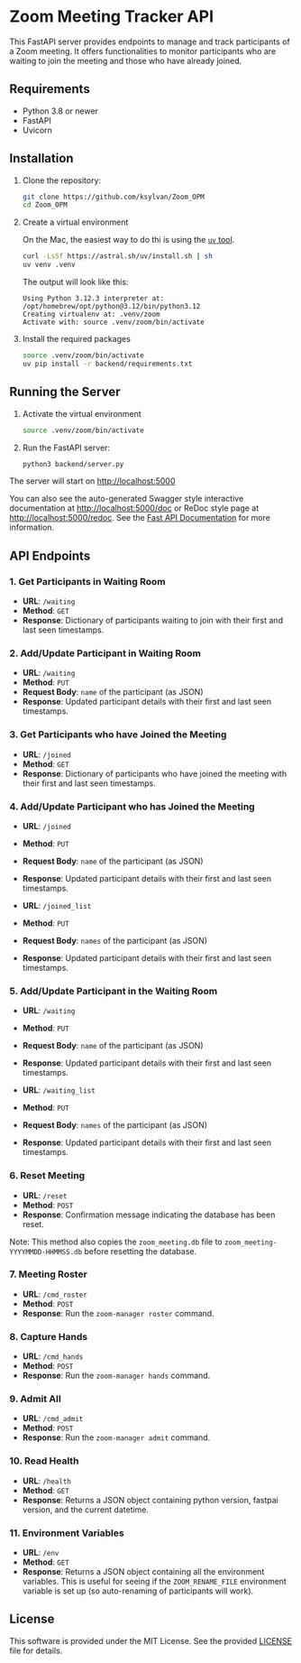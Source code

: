# Zoom Meeting Tracker API

This FastAPI server provides endpoints to manage and track participants of a Zoom meeting. It offers functionalities to monitor participants who are waiting to join the meeting and those who have already joined.

## Requirements

- Python 3.8 or newer
- FastAPI
- Uvicorn

## Installation

1. Clone the repository:

   ```bash
   git clone https://github.com/ksylvan/Zoom_OPM
   cd Zoom_OPM
   ```

2. Create a virtual environment

   On the Mac, the easiest way to do thi is using the [`uv` tool][uv].

   ```bash
   curl -LsSf https://astral.sh/uv/install.sh | sh
   uv venv .venv
   ```

   The output will look like this:

   ```text
   Using Python 3.12.3 interpreter at: /opt/homebrew/opt/python@3.12/bin/python3.12
   Creating virtualenv at: .venv/zoom
   Activate with: source .venv/zoom/bin/activate
   ```

3. Install the required packages

   ```bash
   source .venv/zoom/bin/activate
   uv pip install -r backend/requirements.txt
   ```

## Running the Server

1. Activate the virtual environment

   ```bash
   source .venv/zoom/bin/activate
   ```

2. Run the FastAPI server:

   ```bash
   python3 backend/server.py
   ```

The server will start on <http://localhost:5000>

You can also see the auto-generated Swagger style interactive documentation at
[http://localhost:5000/doc][fastapi-swagger] or ReDoc style page at [http://localhost:5000/redoc][fastapi-redoc].
See the [Fast API Documentation][fastapi-docs] for more information.

## API Endpoints

### 1. Get Participants in Waiting Room

- **URL**: `/waiting`
- **Method**: `GET`
- **Response**: Dictionary of participants waiting to join with their first and last seen timestamps.

### 2. Add/Update Participant in Waiting Room

- **URL**: `/waiting`
- **Method**: `PUT`
- **Request Body**: `name` of the participant (as JSON)
- **Response**: Updated participant details with their first and last seen timestamps.

### 3. Get Participants who have Joined the Meeting

- **URL**: `/joined`
- **Method**: `GET`
- **Response**: Dictionary of participants who have joined the meeting with their first and last seen timestamps.

### 4. Add/Update Participant who has Joined the Meeting

- **URL**: `/joined`
- **Method**: `PUT`
- **Request Body**: `name` of the participant (as JSON)
- **Response**: Updated participant details with their first and last seen timestamps.

- **URL**: `/joined_list`
- **Method**: `PUT`
- **Request Body**: `names` of the participant (as JSON)
- **Response**: Updated participant details with their first and last seen timestamps.

### 5. Add/Update Participant in the Waiting Room

- **URL**: `/waiting`
- **Method**: `PUT`
- **Request Body**: `name` of the participant (as JSON)
- **Response**: Updated participant details with their first and last seen timestamps.

- **URL**: `/waiting_list`
- **Method**: `PUT`
- **Request Body**: `names` of the participant (as JSON)
- **Response**: Updated participant details with their first and last seen timestamps.

### 6. Reset Meeting

- **URL**: `/reset`
- **Method**: `POST`
- **Response**: Confirmation message indicating the database has been reset.

Note: This method also copies the `zoom_meeting.db` file to `zoom_meeting-YYYYMMDD-HHMMSS.db`
before resetting the database.

### 7. Meeting Roster

- **URL**: `/cmd_roster`
- **Method**: `POST`
- **Response**: Run the `zoom-manager roster` command.

### 8. Capture Hands

- **URL**: `/cmd_hands`
- **Method**: `POST`
- **Response**: Run the `zoom-manager hands` command.

### 9. Admit All

- **URL**: `/cmd_admit`
- **Method**: `POST`
- **Response**: Run the `zoom-manager admit` command.

### 10. Read Health

- **URL**: `/health`
- **Method**: `GET`
- **Response**: Returns a JSON object containing python version, fastpai version, and the current datetime.

### 11. Environment Variables

- **URL**: `/env`
- **Method**: `GET`
- **Response**: Returns a JSON object containing all the environment variables. This is useful for seeing if
  the `ZOOM_RENAME_FILE` environment variable is set up (so auto-renaming of participants will work).

## License

This software is provided under the MIT License. See the provided [LICENSE](../LICENSE) file for details.

[fastapi-swagger]: http://localhost:5000/docs
[fastapi-redoc]: http://localhost:5000/redoc
[fastapi-docs]: https://fastapi.tiangolo.com/#interactive-api-docs
[uv]: https://github.com/astral-sh/uv
